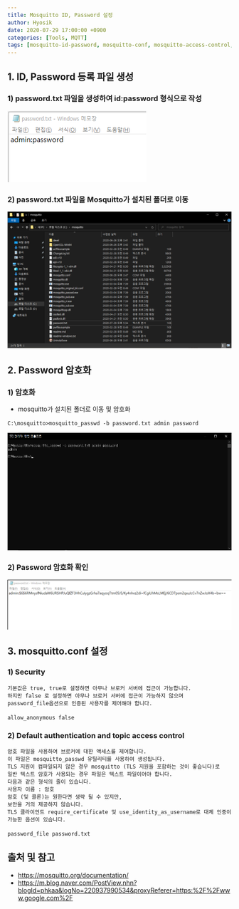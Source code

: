 ```yaml
---
title: Mosquitto ID, Password 설정
author: Hyosik
date: 2020-07-29 17:00:00 +0900
categories: [Tools, MQTT]
tags: [mosquitto-id-password, mosquitto-conf, mosquitto-access-control, mosquitto-authentication]
---
```


## 1. ID, Password 등록 파일 생성

### 1) password.txt 파일을 생성하여 id:password 형식으로 작성

![img001](/assets/img/2020-07-29-mosquitto-id-password-setting/img001.png)

### 2) password.txt 파일을 Mosquitto가 설치된 폴더로 이동

![img002](/assets/img/2020-07-29-mosquitto-id-password-setting/img002.png)

## 2. Password 암호화

### 1) 암호화

* mosquitto가 설치된 폴더로 이동 및 암호화

```command
C:\mosquitto>mosquitto_passwd -b password.txt admin password
```

![img003](/assets/img/2020-07-29-mosquitto-id-password-setting/img003.png)

### 2) Password 암호화 확인

![img004](/assets/img/2020-07-29-mosquitto-id-password-setting/img004.png)

## 3. mosquitto.conf 설정

### 1) Security

```text
기본값은 true, true로 설정하면 아무나 브로커 서버에 접근이 가능합니다.
하지만 false 로 설정하면 아무나 브로커 서버에 접근이 가능하지 않으며
password_file옵션으로 인증된 사용자를 제어해야 합니다.

allow_anonymous false
```

### 2) Default authentication and topic access control

```text
암호 파일을 사용하여 브로커에 대한 액세스를 제어합니다.
이 파일은 mosquitto_passwd 유틸리티를 사용하여 생성됩니다.
TLS 지원이 컴파일되지 않은 경우 mosquitto (TLS 지원을 포함하는 것이 좋습니다)로
일반 텍스트 암호가 사용되는 경우 파일은 텍스트 파일이어야 합니다.
다음과 같은 형식의 줄이 있습니다.
사용자 이름 : 암호
암호 (및 콜론)는 원한다면 생략 될 수 있지만,
보안을 거의 제공하지 않습니다.
TLS 클라이언트 require_certificate 및 use_identity_as_username로 대체 인증이 가능한 옵션이 있습니다.

password_file password.txt
```

## 출처 및 참고
* <https://mosquitto.org/documentation/>
* <https://m.blog.naver.com/PostView.nhn?blogId=phkaa&logNo=220937990534&proxyReferer=https:%2F%2Fwww.google.com%2F>

